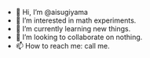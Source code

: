 - 👋 Hi, I’m @aisugiyama
- 👀 I’m interested in math experiments.
- 🌱 I’m currently learning new things.
- 💞️ I’m looking to collaborate on nothing.
- 📫 How to reach me: call me.

<!---
aisugiyama/aisugiyama is a ✨ special ✨ repository because its `README.md` (this file) appears on your GitHub profile.
You can click the Preview link to take a look at your changes.
--->
